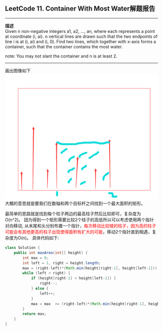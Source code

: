 ## LeetCode 11. Container With Most Water解题报告

---

**描述**
<br>
Given n non-negative integers a1, a2, ..., an, where each represents a point at coordinate (i, ai). n vertical lines are drawn such that the two endpoints of line i is at (i, ai) and (i, 0). Find two lines, which together with x-axis forms a container, such that the container contains the most water.

note: You may not slant the container and n is at least 2.

---
画出图像如下
<img src= "imgs/img1.png"></img>
大概的意思就是要我们在数轴和两个目标杆之间找到一个最大面积的矩形。

最简单的思路就是找到每个柱子两边的最高柱子然后比较即可，复杂度为O(n^2)。
因为得到一个矩形需要比较2个柱子的高低所以可以考虑使用两个指针对向移动,
从末尾和头分别布置一个指针，<font color=red>每次移动比较矮的柱子，因为高的柱子可能会有其他更高的柱子出现使得面积有扩大的可能</font>，移动2个指针直到相遇，复杂度为O(n)。
具体代码如下:

```java
class Solution {
    public int maxArea(int[] height) {
        int max = 0;
        int left = 1, right = height.length;
        max = (right-left)*(Math.min(height[right-1], height[left-1]));
        while (left < right) {
        	if (height[right-1] < height[left-1]) {
        		right--;
        	} else {
        		left++;
        	}
        	max = max  >= (right-left)*(Math.min(height[right-1], height[left-1])) ? max : (right-left)*(Math.min(height[right-1], height[left-1]));
        }
        return max;
    }
}
```